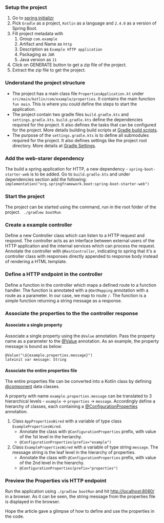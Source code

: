 
### Setup the project
1. Go to [spring initializr](https://start.spring.io/)
2. Pick `Gradle` as a project, `Kotlin` as  a language and `2.4.0` as a version of Spring Boot.
3. Fill project metadata with
   1. Group `com.example`
   2. Artifact and Name as `http`
   3. Description as `Example HTTP application`
   4. Packaging as `JAR`
   5. Java version as `11`
4. Click on GENERATE button to get a zip file of the project.
5. Extract the zip file to get the project.

### Understand the project structure
* The project has a main class file `PropertiesApplication.kt` under `src/main/kotlin/com/example/properties`. It contains the main function `fun main`. This is where you could define the steps to start the application.
* The project contain two gradle files `build.gradle.kts` and `settings.gradle.kts`. `build.gradle.kts` define the dependencies required for the project. It also defines the tasks that can be configured for the project. More details building build scripts at [Gradle build scripts](https://docs.gradle.org/current/userguide/tutorial_using_tasks.html).
* The purpose of the `settings.gradle.kts` is to define all submodules required for the project. It also defines settings like the project root directory. More details at [Gradle Settings](https://docs.gradle.org/current/dsl/org.gradle.api.initialization.Settings.html).

### Add the web-starer dependency
The build a spring application for HTTP, a new dependency - `spring-boot-starter-web` is to be added. Go to `build.gradle.kts` and under dependencies section add the following:
`implementation("org.springframework.boot:spring-boot-starter-web")`


### Start the project
The project can be started using the command, run in the root folder of the project.
` ./gradlew bootRun`


### Create a example controller
Define a new Controller class which can listen to a HTTP request and respond. The controller acts as an interface between external users of the HTTP application and the internal services which can process the request. 
Annotate the controller with `@RestController`, indicating to spring that it's a controller class with responses directly appended to response body instead of rendering a HTML template.

### Define a HTTP endpoint in the controller
Define a function in the controller which maps a defined route to a function handler. The function is annotated with a `@GetMapping` annotation with a route as a parameter. In our case, we map to route `/`. The function is a simple function returning a string message as a response. 

### Associate the properties to the the controller response

#### Associate a single property
Associate a single property using the `@Value` annotation. Pass the property name as a parameter to the [@Value](https://docs.spring.io/spring-framework/docs/current/javadoc-api/org/springframework/beans/factory/annotation/Value.html) annotation. As an example, the property message is bound as below:
```
@Value("\${example.properties.message}")
lateinit var message: String
```
 
#### Associate the entire properties file
The entire properties file can be converted into a Kotlin class by defining [@component](https://docs.spring.io/spring-framework/docs/current/javadoc-api/org/springframework/stereotype/Component.html) data classes. 

A property with name `example.properties.message` can be translated to 3 hierarchical levels - `example` -> `properties` -> `message`. Accordingly define a hierarchy of classes, each containing a [@ConfigurationProperties](https://docs.spring.io/spring-boot/docs/current/api/org/springframework/boot/context/properties/ConfigurationProperties.html) annotation.
1. Class `AppPropertiesWired` with a variable of type class `ExamplePropertiesWired`.
    - Annotate the class with `@ConfigurationProperties` prefix, with value of the 1st level in the heriarchy.
    - `@ConfigurationProperties(prefix="example")`
2. Class `ExamplePropertiesWired` with a variable of type string `message`. The message string is the leaf level in the hierarchy of properties. 
    - Annotate the class with `@ConfigurationProperties` prefix, with value of the 2nd level in the hierarchy.
    - `@ConfigurationProperties(prefix="properties")`

### Preview the Properties vis HTTP endpoint
Run the application using `./gradlew bootRun` and hit [http://localhost:8080/](http://localhost:8080/) in a browser. As it can be seen, the string message from the properties file is displayed in the browser.

Hope the article gave a glimpse of how to define and use the properties in the code.
